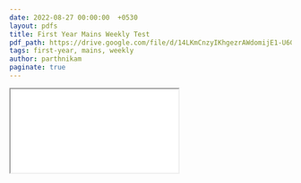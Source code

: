 ```yaml
---
date: 2022-08-27 00:00:00  +0530
layout: pdfs
title: First Year Mains Weekly Test
pdf_path: https://drive.google.com/file/d/14LKmCnzyIKhgezrAWdomijE1-U6GEpBE/preview?usp=drive_link
tags: first-year, mains, weekly
author: parthnikam
paginate: true
---
```


<iframe class="embed-pdf" src="{{ page.pdf_path }}#toolbar=0" seamless="seamless" scrolling="no" style="overflow:hidden"></iframe>
